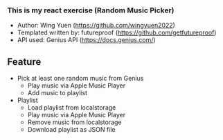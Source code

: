 ### This is my react exercise (Random Music Picker)

- Author: Wing Yuen (https://github.com/wingyuen2022)
- Templated written by: futureproof (https://github.com/getfutureproof)
- API used: Genius API (https://docs.genius.com/)

## Feature

- Pick at least one random music from Genius
    - Play music via Apple Music Player
    - Add music to playlist
- Playlist
    - Load playlist from localstorage
    - Play music via Apple Music Player
    - Remove music from localstorage
    - Download playlist as JSON file